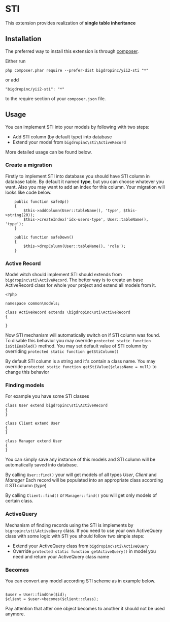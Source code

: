 STI
===
This extension provides realization of **single table inheritance** 

Installation
------------

The preferred way to install this extension is through [composer](http://getcomposer.org/download/).

Either run

```
php composer.phar require --prefer-dist bigdropinc/yii2-sti "*"
```

or add

```
"bigdropinc/yii2-sti": "*"
```

to the require section of your `composer.json` file.


Usage
-----

You can implement STI into your models by following with two steps:

* Add STI column (by default type) into database
* Extend your model from  ```bigdropinc\sti\ActiveRecord```

More detailed usage can be found below.

### Create a migration

Firstly to implement STI into database you should have STI column in database table. 
By default it named **type**, but you can choose whatever you want. 
Also you may want to add an index for this column.
Your migration will looks like code below. 

```
    public function safeUp()
    {
        $this->addColumn(User::tableName(), 'type', $this->string(20));
        $this->createIndex('idx-users-type', User::tableName(), 'type');
    }

    public function safeDown()
    {
        $this->dropColumn(User::tableName(), 'role');
    }
```

### Active Record

Model witch should implement STI should extends from ```bigdropinc\sti\ActiveRecord```. 
The better way is to create an base ActiveRecord class for whole your project and extend all models from it.
  
  ```
  <?php 
  
  namespace common\models;
  
  class ActiveRecord extends \bigdropinc\sti\ActiveRecord
  {
  
  }
  ```
Now STI mechanism will automatically switch on if STI column was found.
To disable this behavior you may override ```protected static function isStiEnabled()``` method.
You may set default value of STI column by overriding ```protected static function getStiColumn()```

By default STI column is a string and it's contain a class name. 
You may override ```protected static function getStiValue($className = null)``` to change this behavior
  
  

### Finding models

For example you have some STI classes

```
class User extend bigdropinc\sti\ActiveRecord
{
}
```

```
class Client extend User
{
}
```

```
class Manager extend User
{
}
```

You can simply save any instance of this models and STI column will be automatically saved into database.

By calling ```User::find()``` your will get models of all types *User*, *Client* and *Manager*
Each record will be populated into an appropriate class according it STI column (type)

By calling ```Client::find()``` or ```Manager::find()``` you will get only models of certain class. 


### ActiveQuery

Mechanism of finding records using the STI is implements by ```bigropinc\sti\ActiveQuery``` class.
If you need to use your own ActiveQuery class with some logic with STI you should follow two simple steps:
  * Extend your ActiveQuery class from ```bigdropinc\sti\ActiveQuery```
  * Override ```protected static function getActiveQuery()``` in model you need and return your ActiveQuery class name

### Becomes

You can convert any model according STI scheme as in example below.
 
```

$user = User::findOne($id);
$client = $user->becomes($client::class);

```

Pay attention that after one object becomes to another it should not be used anymore.